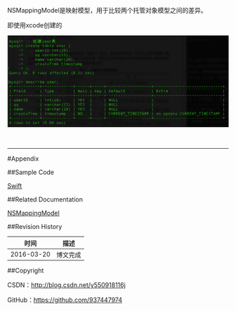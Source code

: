 NSMappingModel是映射模型，用于比较两个托管对象模型之间的差异。

即使用xcode创建的


![](https://raw.githubusercontent.com/937447974/Blog/master/Resources/2015111101.png)

&#160;

----------

#Appendix

##Sample Code

[Swift](https://github.com/937447974/Swift)

##Related Documentation

[NSMappingModel](https://developer.apple.com/reference/coredata/nsmappingmodel)

##Revision History

| 时间 | 描述 |
| ---- | ---- |
| 2016-03-20 | 博文完成 |

##Copyright

CSDN：http://blog.csdn.net/y550918116j

GitHub：https://github.com/937447974